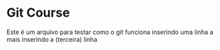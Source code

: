 # Git Course
Este é um arquivo para testar como o git funciona
inserindo uma linha a mais
inserindo a (terceira) linha
